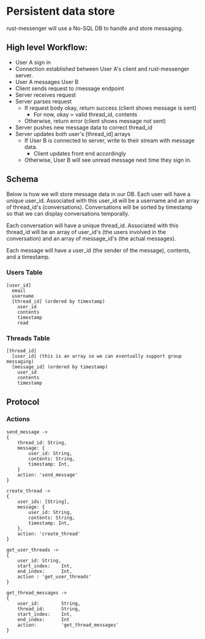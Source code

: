 # Persistent data store

rust-messenger will use a No-SQL DB to handle and store messaging.


## High level Workflow:

* User A sign in
* Connection established between User A's client and rust-messenger server.
* User A messages User B
* Client sends request to /message endpoint
* Server receives request
* Server parses request
  * If request body okay, return success (client shows message is sent)
    * For now, okay = valid thread_id, contents
  * Otherwise, return error (client shows message not sent)
* Server pushes new message data to correct thread_id
* Server updates both user's [thread_id] arrays
  * If User B is connected to server, write to their stream with message data.
    *   Client updates front end accordingly
  * Otherwise, User B will see unread message next time they sign in.


## Schema

Below is how we will store message data in our DB. Each user will have a unique user_id. Associated with this user_id will be a username and an array of thread_id's (conversations). Conversations will be sorted by timestamp so that we can display conversations temporally.

Each conversation will have a unique thread_id. Associated with this thread_id will be an array of user_id's (the users involved in the conversation) and an array of message_id's (the actual messages).

Each message will have a user_id (the sender of the message), contents, and a timestamp.


### Users Table

```
[user_id]
  email
  username
  [thread_id] (ordered by timestamp)
    user_id
    contents
    timestamp
    read
```
### Threads Table

```
[thread_id]
  [user_id] (this is an array so we can eventually support group messaging)
  [message_id] (ordered by timestamp)
    user_id
    contents
    timestamp
```

## Protocol

### Actions

```
send_message ->
{
    thread_id: String,
    message: {
        user_id: String,
        contents: String,
        timestamp: Int,
    }
    action: 'send_message'
}
```

```
create_thread ->
{
    user_ids: [String],
    message: {
        user_id: String,
        contents: String,
        timestamp: Int,
    },
    action: 'create_thread'
}
```

```
get_user_threads ->
{
    user_id: String,
    start_index:    Int,
    end_index:      Int,
    action : 'get_user_threads'
}
```

```
get_thread_messages ->
{
    user_id:        String,
    thread_id:      String,
    start_index:    Int,
    end_index:      Int
    action:         'get_thread_messages'
}
```
